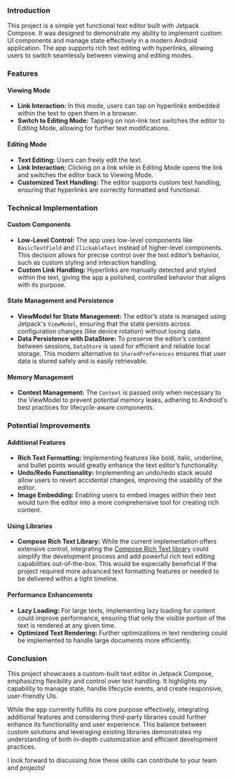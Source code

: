 ### Introduction

This project is a simple yet functional text editor built with Jetpack Compose. It was designed to demonstrate my ability to implement custom UI components and manage state effectively in a modern Android application. The app supports rich text editing with hyperlinks, allowing users to switch seamlessly between viewing and editing modes.

### Features

#### Viewing Mode
- **Link Interaction:** In this mode, users can tap on hyperlinks embedded within the text to open them in a browser.
- **Switch to Editing Mode:** Tapping on non-link text switches the editor to Editing Mode, allowing for further text modifications.

#### Editing Mode
- **Text Editing:** Users can freely edit the text.
- **Link Interaction:** Clicking on a link while in Editing Mode opens the link and switches the editor back to Viewing Mode.
- **Customized Text Handling:** The editor supports custom text handling, ensuring that hyperlinks are correctly formatted and functional.

### Technical Implementation

#### Custom Components
- **Low-Level Control:** The app uses low-level components like `BasicTextField` and `ClickableText` instead of higher-level components. This decision allows for precise control over the text editor’s behavior, such as custom styling and interaction handling.
- **Custom Link Handling:** Hyperlinks are manually detected and styled within the text, giving the app a polished, controlled behavior that aligns with its purpose.

#### State Management and Persistence
- **ViewModel for State Management:** The editor’s state is managed using Jetpack's `ViewModel`, ensuring that the state persists across configuration changes (like device rotation) without losing data.
- **Data Persistence with DataStore:** To preserve the editor’s content between sessions, `DataStore` is used for efficient and reliable local storage. This modern alternative to `SharedPreferences` ensures that user data is stored safely and is easily retrievable.

#### Memory Management
- **Context Management:** The `Context` is passed only when necessary to the ViewModel to prevent potential memory leaks, adhering to Android's best practices for lifecycle-aware components.

### Potential Improvements

#### Additional Features
- **Rich Text Formatting:** Implementing features like bold, italic, underline, and bullet points would greatly enhance the text editor’s functionality.
- **Undo/Redo Functionality:** Implementing an undo/redo stack would allow users to revert accidental changes, improving the usability of the editor.
- **Image Embedding:** Enabling users to embed images within their text would turn the editor into a more comprehensive tool for creating rich content.

#### Using Libraries
- **Compose Rich Text Library:** While the current implementation offers extensive control, integrating the [Compose Rich Text library](https://github.com/MohamedRejeb/compose-rich-editor) could simplify the development process and add powerful rich text editing capabilities out-of-the-box. This would be especially beneficial if the project required more advanced text formatting features or needed to be delivered within a tight timeline.

#### Performance Enhancements
- **Lazy Loading:** For large texts, implementing lazy loading for content could improve performance, ensuring that only the visible portion of the text is rendered at any given time.
- **Optimized Text Rendering:** Further optimizations in text rendering could be implemented to handle large documents more efficiently.

### Conclusion

This project showcases a custom-built text editor in Jetpack Compose, emphasizing flexibility and control over text handling. It highlights my capability to manage state, handle lifecycle events, and create responsive, user-friendly UIs.

While the app currently fulfills its core purpose effectively, integrating additional features and considering third-party libraries could further enhance its functionality and user experience. This balance between custom solutions and leveraging existing libraries demonstrates my understanding of both in-depth customization and efficient development practices.

I look forward to discussing how these skills can contribute to your team and projects!